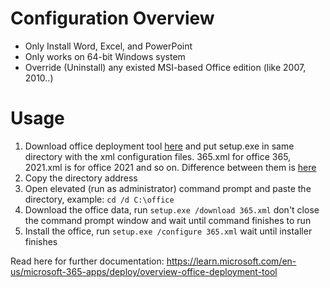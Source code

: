 # Configuration Overview 
- Only Install Word, Excel, and PowerPoint
- Only works on 64-bit Windows system
- Override (Uninstall) any existed MSI-based Office edition (like 2007, 2010..)

# Usage
1. Download office deployment tool [here](http://go.microsoft.com/fwlink/?LinkId=691958) and put setup.exe in same directory with the xml configuration files. 365.xml for office 365, 2021.xml is for office 2021 and so on. Difference between them is [here](https://support.microsoft.com/en-us/office/what-s-the-difference-between-microsoft-365-and-office-2024-ed447ebf-6060-46f9-9e90-a239bd27eb96)
2. Copy the directory address
3. Open elevated (run as administrator) command prompt and paste the directory, example: `cd /d C:\office`
4. Download the office data, run `setup.exe /download 365.xml` don't close the command prompt window and wait until command finishes to run
5. Install the office, run `setup.exe /configure 365.xml` wait until installer finishes

Read here for further documentation:
https://learn.microsoft.com/en-us/microsoft-365-apps/deploy/overview-office-deployment-tool
